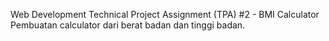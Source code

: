 Web Development 
    Technical Project Assignment (TPA) #2 - BMI Calculator
    Pembuatan calculator dari berat badan dan tinggi badan.
